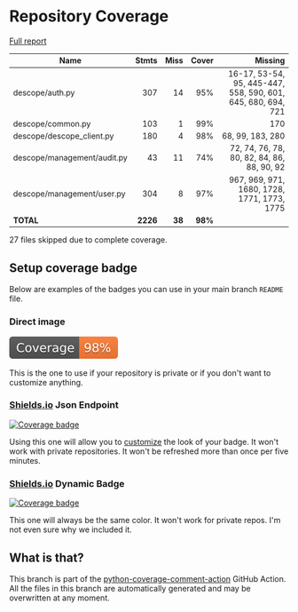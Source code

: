 # Repository Coverage

[Full report](https://htmlpreview.github.io/?https://github.com/descope/python-sdk/blob/python-coverage-comment-action-data/htmlcov/index.html)

| Name                        |    Stmts |     Miss |   Cover |   Missing |
|---------------------------- | -------: | -------: | ------: | --------: |
| descope/auth.py             |      307 |       14 |     95% |16-17, 53-54, 95, 445-447, 558, 590, 601, 645, 680, 694, 721 |
| descope/common.py           |      103 |        1 |     99% |       170 |
| descope/descope\_client.py  |      180 |        4 |     98% |68, 99, 183, 280 |
| descope/management/audit.py |       43 |       11 |     74% |72, 74, 76, 78, 80, 82, 84, 86, 88, 90, 92 |
| descope/management/user.py  |      304 |        8 |     97% |967, 969, 971, 1680, 1728, 1771, 1773, 1775 |
|                   **TOTAL** | **2226** |   **38** | **98%** |           |

27 files skipped due to complete coverage.


## Setup coverage badge

Below are examples of the badges you can use in your main branch `README` file.

### Direct image

[![Coverage badge](https://raw.githubusercontent.com/descope/python-sdk/python-coverage-comment-action-data/badge.svg)](https://htmlpreview.github.io/?https://github.com/descope/python-sdk/blob/python-coverage-comment-action-data/htmlcov/index.html)

This is the one to use if your repository is private or if you don't want to customize anything.

### [Shields.io](https://shields.io) Json Endpoint

[![Coverage badge](https://img.shields.io/endpoint?url=https://raw.githubusercontent.com/descope/python-sdk/python-coverage-comment-action-data/endpoint.json)](https://htmlpreview.github.io/?https://github.com/descope/python-sdk/blob/python-coverage-comment-action-data/htmlcov/index.html)

Using this one will allow you to [customize](https://shields.io/endpoint) the look of your badge.
It won't work with private repositories. It won't be refreshed more than once per five minutes.

### [Shields.io](https://shields.io) Dynamic Badge

[![Coverage badge](https://img.shields.io/badge/dynamic/json?color=brightgreen&label=coverage&query=%24.message&url=https%3A%2F%2Fraw.githubusercontent.com%2Fdescope%2Fpython-sdk%2Fpython-coverage-comment-action-data%2Fendpoint.json)](https://htmlpreview.github.io/?https://github.com/descope/python-sdk/blob/python-coverage-comment-action-data/htmlcov/index.html)

This one will always be the same color. It won't work for private repos. I'm not even sure why we included it.

## What is that?

This branch is part of the
[python-coverage-comment-action](https://github.com/marketplace/actions/python-coverage-comment)
GitHub Action. All the files in this branch are automatically generated and may be
overwritten at any moment.